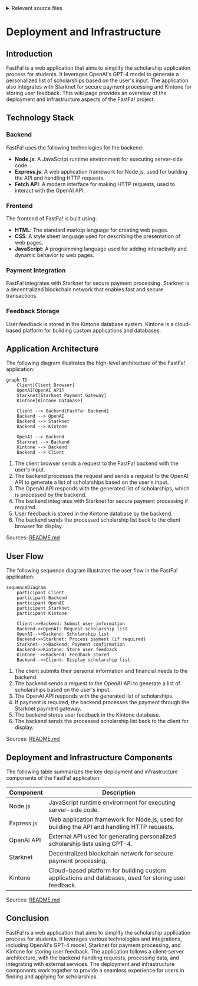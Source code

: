 <details>
<summary>Relevant source files</summary>

The following file was used as context for generating this wiki page:

- [README.md](https://github.com/agattani123/Fast-Fa/blob/master/README.md)

</details>

# Deployment and Infrastructure

## Introduction

FastFa! is a web application that aims to simplify the scholarship application process for students. It leverages OpenAI's GPT-4 model to generate a personalized list of scholarships based on the user's input. The application also integrates with Starknet for secure payment processing and Kintone for storing user feedback. This wiki page provides an overview of the deployment and infrastructure aspects of the FastFa! project.

## Technology Stack

### Backend

FastFa! uses the following technologies for the backend:

- **Node.js**: A JavaScript runtime environment for executing server-side code.
- **Express.js**: A web application framework for Node.js, used for building the API and handling HTTP requests.
- **Fetch API**: A modern interface for making HTTP requests, used to interact with the OpenAI API.

### Frontend

The frontend of FastFa! is built using:

- **HTML**: The standard markup language for creating web pages.
- **CSS**: A style sheet language used for describing the presentation of web pages.
- **JavaScript**: A programming language used for adding interactivity and dynamic behavior to web pages.

### Payment Integration

FastFa! integrates with Starknet for secure payment processing. Starknet is a decentralized blockchain network that enables fast and secure transactions.

### Feedback Storage

User feedback is stored in the Kintone database system. Kintone is a cloud-based platform for building custom applications and databases.

## Application Architecture

The following diagram illustrates the high-level architecture of the FastFa! application:

```mermaid
graph TD
    Client[Client Browser]
    OpenAI[OpenAI API]
    Starknet[Starknet Payment Gateway]
    Kintone[Kintone Database]

    Client --> Backend[FastFa! Backend]
    Backend --> OpenAI
    Backend --> Starknet
    Backend --> Kintone

    OpenAI --> Backend
    Starknet --> Backend
    Kintone --> Backend
    Backend --> Client
```

1. The client browser sends a request to the FastFa! backend with the user's input.
2. The backend processes the request and sends a request to the OpenAI API to generate a list of scholarships based on the user's input.
3. The OpenAI API responds with the generated list of scholarships, which is processed by the backend.
4. The backend integrates with Starknet for secure payment processing if required.
5. User feedback is stored in the Kintone database by the backend.
6. The backend sends the processed scholarship list back to the client browser for display.

Sources: [README.md](https://github.com/agattani123/Fast-Fa/blob/master/README.md)

## User Flow

The following sequence diagram illustrates the user flow in the FastFa! application:

```mermaid
sequenceDiagram
    participant Client
    participant Backend
    participant OpenAI
    participant Starknet
    participant Kintone

    Client->>Backend: Submit user information
    Backend->>OpenAI: Request scholarship list
    OpenAI-->>Backend: Scholarship list
    Backend->>Starknet: Process payment (if required)
    Starknet-->>Backend: Payment confirmation
    Backend->>Kintone: Store user feedback
    Kintone-->>Backend: Feedback stored
    Backend-->>Client: Display scholarship list
```

1. The client submits their personal information and financial needs to the backend.
2. The backend sends a request to the OpenAI API to generate a list of scholarships based on the user's input.
3. The OpenAI API responds with the generated list of scholarships.
4. If payment is required, the backend processes the payment through the Starknet payment gateway.
5. The backend stores user feedback in the Kintone database.
6. The backend sends the processed scholarship list back to the client for display.

Sources: [README.md](https://github.com/agattani123/Fast-Fa/blob/master/README.md)

## Deployment and Infrastructure Components

The following table summarizes the key deployment and infrastructure components of the FastFa! application:

| Component | Description |
| --- | --- |
| Node.js | JavaScript runtime environment for executing server-side code. |
| Express.js | Web application framework for Node.js, used for building the API and handling HTTP requests. |
| OpenAI API | External API used for generating personalized scholarship lists using GPT-4. |
| Starknet | Decentralized blockchain network for secure payment processing. |
| Kintone | Cloud-based platform for building custom applications and databases, used for storing user feedback. |

Sources: [README.md](https://github.com/agattani123/Fast-Fa/blob/master/README.md)

## Conclusion

FastFa! is a web application that aims to simplify the scholarship application process for students. It leverages various technologies and integrations, including OpenAI's GPT-4 model, Starknet for payment processing, and Kintone for storing user feedback. The application follows a client-server architecture, with the backend handling requests, processing data, and integrating with external services. The deployment and infrastructure components work together to provide a seamless experience for users in finding and applying for scholarships.